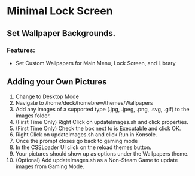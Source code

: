 # Minimal Lock Screen

## Set Wallpaper Backgrounds.

### Features:

- Set Custom Wallpapers for Main Menu, Lock Screen, and Library

## Adding your Own Pictures

1. Change to Desktop Mode
2. Navigate to /home/deck/homebrew/themes/Wallpapers
3. Add any images of a supported type (.jpg, .jpeg, .png, .svg, .gif) to the images folder.
4. (First Time Only) Right Click on updateImages.sh and click properties.
5. (First Time Only) Check the box next to is Executable and click OK.
6. Right Click on updateImages.sh and click Run in Konsole.
7. Once the prompt closes go back to gaming mode
8. In the CSSLoader UI click on the reload themes button.
9. Your pictures should show up as options under the Wallpapers theme.
10. (Optional) Add updateImages.sh as a Non-Steam Game to update images from Gaming Mode.


